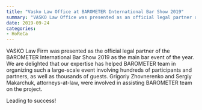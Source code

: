 ```yaml
---
title: "Vasko Law Office at BAROMETER International Bar Show 2019"
summary: "VASKO Law Office was presented as an official legal partner of BAROMETER International Bar Show 2019"
date: 2019-09-24
categories:
- HoReCa
---
```


VASKO Law Firm was presented as the official legal partner of the BAROMETER International Bar Show 2019 as the main bar event of the year. We are delighted that our expertise has helped BAROMETER team in organizing such a large-scale event involving hundreds of participants and partners, as well as thousands of guests. Grigoriy Zhovnerenko and Sergiy Makarchuk, attorneys-at-law, were involved in assisting BAROMETER team on the project.

Leading to success!